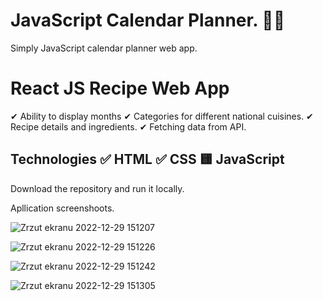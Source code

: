 # JavaScript Calendar Planner. 👨‍💻
Simply JavaScript calendar planner web app.

# React JS Recipe Web App 

✔ Ability to display months
✔ Categories for different national cuisines.
✔ Recipe details and ingredients.
✔ Fetching data from API.


## Technologies ✅ HTML ✅ CSS 🟨 JavaScript 

Download the repository and run it locally.


Apllication screenshoots.

![Zrzut ekranu 2022-12-29 151207](https://user-images.githubusercontent.com/92208474/209966269-68399a52-7a0d-439d-9307-2c0a29addd4e.jpg)

![Zrzut ekranu 2022-12-29 151226](https://user-images.githubusercontent.com/92208474/209966279-5fa5aa7d-a9b3-490d-815f-b65edc957cc2.jpg)

![Zrzut ekranu 2022-12-29 151242](https://user-images.githubusercontent.com/92208474/209966285-031245a6-b970-4f01-9b24-ab80cf34f80e.jpg)

![Zrzut ekranu 2022-12-29 151305](https://user-images.githubusercontent.com/92208474/209966293-6b31792c-5095-4c08-aa1b-fc5e50d39145.jpg)
